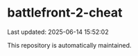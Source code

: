 # battlefront-2-cheat

Last updated: 2025-06-14 15:52:02

This repository is automatically maintained.
